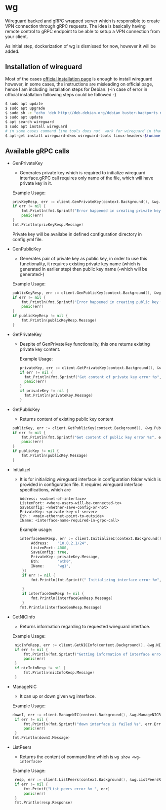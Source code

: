 # wg

Wireguard backed and gRPC wrapped server which is responsible  to create VPN connection through gRPC requests. 
The idea is basically having remote control to gRPC endpoint to be able to setup a VPN connection from your client. 

As initial step, dockerization of wg is dismissed for now, however it will be added. 

## Installation of wireguard

Most of the cases [official installation page](https://www.wireguard.com/install/) is enough to install wireguard however, 
in some cases, the instructions are misleading on official page, hence I am including installation
steps for Debian.  (-in case of error in official installation following steps could be followed -) 

```bash 
$ sudo apt update
$ sudo apt upgrade
$ sudo sh -c "echo 'deb http://deb.debian.org/debian buster-backports main contrib non-free' > /etc/apt/sources.list.d/buster-backports.list"
$ sudo apt update
$ apt search wireguard
$ sudo apt install wireguard
# in some cases command line tools does not  work for wireguard in that case do following 
$ apt-get install wireguard-dkms wireguard-tools linux-headers-$(uname -r)
```

## Available gRPC calls

- GenPrivateKey 
    - Generates private key which is required to initialize wireguard interface.gRPC call requires only name of the file,
    which will have private key in it. 
    
    Example Usage: 
    ````go
    privKeyResp, err := client.GenPrivateKey(context.Background(), &wg.PrivKeyReq{PrivateKeyName: "random_privatekey"})
    if err != nil {
    	fmt.Println(fmt.Sprintf("Error happened in creating private key %v", err))
    	panic(err)
    }
    fmt.Println(privKeyResp.Message)
    ````
    Private key will be availabe in defined configuration directory in config.yml file.
    
- GenPublicKey 
    - Generates pair of private key as public key, in order to use this functionality, it requires
    existing private key name (which is generated in earlier step) then public key name (-which will be generated-)
    
    Example Usage: 
    ````go
    publicKeyResp, err := client.GenPublicKey(context.Background(), &wg.PubKeyReq{PrivKeyName: "random_privatekey", PubKeyName: "random_publickey"})
    if err != nil {
    	fmt.Println(fmt.Sprintf("Error happened in creating public key %s", err.Error()))
    	panic(err)
    }
    if publicKeyResp != nil {
    	fmt.Println(publicKeyResp.Message)
    }
    ````

- GetPrivateKey

    - Despite of GenPrivateKey functionality, this one returns existing private key content. 
      
      Example Usage: 
      ````go
      privateKey, err := client.GetPrivateKey(context.Background(), &wg.PrivKeyReq{PrivateKeyName: "random_privatekey"})
      if err != nil {
      	fmt.Println(fmt.Sprintf("Get content of private key error %s", err.Error()))
      	panic(err)       
	  }	      
      if privateKey != nil {
      	fmt.Println(privateKey.Message)      
      }
      ````
- GetPublicKey

    - Returns content of existing public key content
    ````go
    publicKey, err := client.GetPublicKey(context.Background(), &wg.PubKeyReq{PubKeyName: "random_publickey"})
    if err != nil {
    	fmt.Println(fmt.Sprintf("Get content of public key error %s", err.Error()))
    	panic(err)
    }
    if publicKey != nil {
    	fmt.Println(publicKey.Message)
    }
    ````

- InitializeI 
    -  It is for initializing wireguard interface in configuration folder which is provided in configuration file. It requires
       wireguard interface specifications, which are 
       ```raw
       Address: <subnet-of-interface>
       ListenPort: <where-users-will-be-connected-to>
       SaveConfig: <whether-save-config-or-not>
       PrivateKey: <private-key-of-server> 
       Eth : <main-ethernet-point-to-outside>
       IName: <interface-name-required-in-grpc-call> 
       ```  
       Example usage: 
       ````go
       interfaceGenResp, err := client.InitializeI(context.Background(), &wg.IReq{
       		Address:    "10.0.2.1/24",
       		ListenPort: 4000,
       		SaveConfig: true,
       		PrivateKey: privateKey.Message,
       		Eth:        "eth0",
       		IName:      "wg1",
       	})
       	if err != nil {
       		fmt.Println(fmt.Sprintf(" Initializing interface error %v", err.Error()))
       	
       	}
       	if interfaceGenResp != nil {
       		fmt.Println(interfaceGenResp.Message)
       	}
       fmt.Println(interfaceGenResp.Message)
       ````
       
- GetNICInfo
    - Returns information regarding to requested wireguard interface. 
   
   Example Usage:
   
   ````go
  	nicInfoResp, err := client.GetNICInfo(context.Background(), &wg.NICInfoReq{Interface: "wg1"})
  	if err != nil {
  		fmt.Println(fmt.Sprintf("Getting information of interface error %s", err.Error()))
  		panic(err)
  	}
  	if nicInfoResp != nil {
  		fmt.Println(nicInfoResp.Message)
  	}
   ````
 
- ManageNIC 
    - It can up or down given wg interface. 
   
   Example Usage: 
   ````go 
   downI, err := client.ManageNIC(context.Background(), &wg.ManageNICReq{Cmd: "down", Nic: "wg1"})
   	if err != nil {
   		fmt.Println(fmt.Sprintf("down interface is failed %s", err.Error()))
   		panic(err)
   	}
   fmt.Println(downI.Message) 
   ````
  
- ListPeers 
   - Returns the content of command line which is `wg show <wg-interface>`
   
   Example Usage: 
   ```go
   	resp, err := client.ListPeers(context.Background(), &wg.ListPeersReq{Nicname: "wg0"})
   	if err != nil {
   		fmt.Printf("List peers error %v ", err)
   		panic(err)
   	}
   	fmt.Println(resp.Response)
  ```
      
